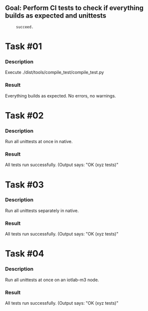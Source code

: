 ## Goal: Perform CI tests to check if everything builds as expected and unittests
         succeed.

Task #01
========
### Description

Execute ./dist/tools/compile_test/compile_test.py

### Result

Everything builds as expected. No errors, no warnings.

Task #02
========
### Description

Run all unittests at once in native.

### Result

All tests run successfully. (Output says: "OK (xyz tests)"

Task #03
========
### Description

Run all unittests separately in native.

### Result

All tests run successfully. (Output says: "OK (xyz tests)"

Task #04
========
### Description

Run all unittests at once on an iotlab-m3 node.

### Result

All tests run successfully. (Output says: "OK (xyz tests)"
